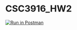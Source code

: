 # CSC3916_HW2
[![Run in Postman](https://run.pstmn.io/button.svg)](https://god.postman.co/run-collection/dc1260c7529e93328d4f#?env%5BHomework2_Tran%5D=W3sia2V5IjoidG9rZW4iLCJ2YWx1ZSI6IiIsImVuYWJsZWQiOnRydWUsInR5cGUiOiJ0ZXh0In0seyJrZXkiOiJ2YXJpYWJsZV9rZXkiLCJ2YWx1ZSI6IiIsImVuYWJsZWQiOnRydWUsInR5cGUiOiJ0ZXh0In1d)
